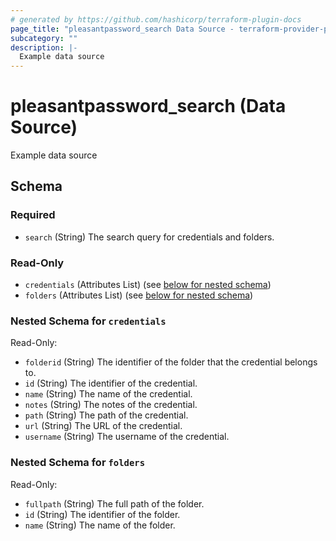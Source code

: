 ```yaml
---
# generated by https://github.com/hashicorp/terraform-plugin-docs
page_title: "pleasantpassword_search Data Source - terraform-provider-pleasant-password-server"
subcategory: ""
description: |-
  Example data source
---
```


# pleasantpassword_search (Data Source)

Example data source



<!-- schema generated by tfplugindocs -->
## Schema

### Required

- `search` (String) The search query for credentials and folders.

### Read-Only

- `credentials` (Attributes List) (see [below for nested schema](#nestedatt--credentials))
- `folders` (Attributes List) (see [below for nested schema](#nestedatt--folders))

<a id="nestedatt--credentials"></a>
### Nested Schema for `credentials`

Read-Only:

- `folderid` (String) The identifier of the folder that the credential belongs to.
- `id` (String) The identifier of the credential.
- `name` (String) The name of the credential.
- `notes` (String) The notes of the credential.
- `path` (String) The path of the credential.
- `url` (String) The URL of the credential.
- `username` (String) The username of the credential.


<a id="nestedatt--folders"></a>
### Nested Schema for `folders`

Read-Only:

- `fullpath` (String) The full path of the folder.
- `id` (String) The identifier of the folder.
- `name` (String) The name of the folder.
